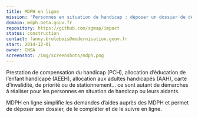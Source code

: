 ```yaml
---
title: MDPH en ligne
mission: 'Personnes en situation de handicap : déposer un dossier de demande d’aides en ligne.'
domain: mdph.beta.gouv.fr
repository: https://github.com/sgmap/impact
status: construction
contact: fanny.brulebois@modernisation.gouv.fr
start: 2014-12-01
owner: CNSA
screenshot: /img/screenshots/mdph.png
---
```


Prestation de compensation du handicap (PCH), allocation d’éducation de l’enfant handicapé (AEEH), allocation aux adultes handicapés (AAH), carte d’invalidité, de priorité ou de stationnement… ce sont autant de démarches à réaliser pour les personnes en situation de handicap ou leurs aidants.


MDPH en ligne simplifie les demandes d’aides auprès des MDPH et permet de déposer son dossier, de le compléter et de le suivre en ligne.

